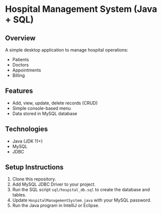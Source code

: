 # Hospital Management System (Java + SQL)

## Overview
A simple desktop application to manage hospital operations:
- Patients
- Doctors
- Appointments
- Billing

## Features
- Add, view, update, delete records (CRUD)
- Simple console-based menu
- Data stored in MySQL database

## Technologies
- Java (JDK 11+)
- MySQL
- JDBC

## Setup Instructions
1. Clone this repository.
2. Add MySQL JDBC Driver to your project.
3. Run the SQL script `sql/hospital_db.sql` to create the database and tables.
4. Update `HospitalManagementSystem.java` with your MySQL password.
5. Run the Java program in IntelliJ or Eclipse.
